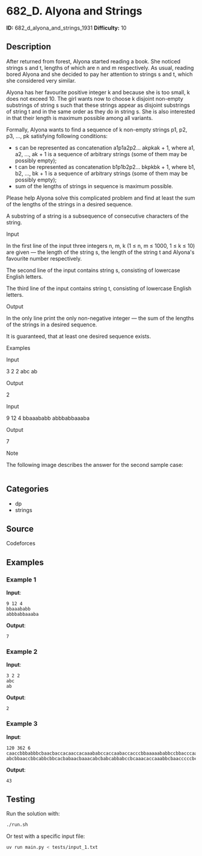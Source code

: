 # 682_D. Alyona and Strings

**ID:** 682_d_alyona_and_strings_1931
**Difficulty:** 10

## Description

After returned from forest, Alyona started reading a book. She noticed strings s and t, lengths of which are n and m respectively. As usual, reading bored Alyona and she decided to pay her attention to strings s and t, which she considered very similar.

Alyona has her favourite positive integer k and because she is too small, k does not exceed 10. The girl wants now to choose k disjoint non-empty substrings of string s such that these strings appear as disjoint substrings of string t and in the same order as they do in string s. She is also interested in that their length is maximum possible among all variants.

Formally, Alyona wants to find a sequence of k non-empty strings p1, p2, p3, ..., pk satisfying following conditions:

  * s can be represented as concatenation a1p1a2p2... akpkak + 1, where a1, a2, ..., ak + 1 is a sequence of arbitrary strings (some of them may be possibly empty); 
  * t can be represented as concatenation b1p1b2p2... bkpkbk + 1, where b1, b2, ..., bk + 1 is a sequence of arbitrary strings (some of them may be possibly empty); 
  * sum of the lengths of strings in sequence is maximum possible. 



Please help Alyona solve this complicated problem and find at least the sum of the lengths of the strings in a desired sequence.

A substring of a string is a subsequence of consecutive characters of the string.

Input

In the first line of the input three integers n, m, k (1 ≤ n, m ≤ 1000, 1 ≤ k ≤ 10) are given — the length of the string s, the length of the string t and Alyona's favourite number respectively.

The second line of the input contains string s, consisting of lowercase English letters.

The third line of the input contains string t, consisting of lowercase English letters.

Output

In the only line print the only non-negative integer — the sum of the lengths of the strings in a desired sequence.

It is guaranteed, that at least one desired sequence exists.

Examples

Input

3 2 2
abc
ab


Output

2


Input

9 12 4
bbaaababb
abbbabbaaaba


Output

7

Note

The following image describes the answer for the second sample case:

<image>

## Categories

- dp
- strings

## Source

Codeforces

## Examples

### Example 1

**Input**:
```
9 12 4
bbaaababb
abbbabbaaaba
```

**Output**:
```
7
```

### Example 2

**Input**:
```
3 2 2
abc
ab
```

**Output**:
```
2
```

### Example 3

**Input**:
```
120 362 6
caaccbbbabbbcbaacbaccacaaccacaaababccaccaabaccacccbbaaaaababbccbbacccaacabacbaaacabbacbabcccbccbcbbcaabaaabaabcccaabacbb
abcbbaaccbbcabbcbbcacbabaacbaaacabcbabcabbabccbcaaacaccaaabbcbaacccccbcabacaacabbbcabaabcbbccabacbaaaacbbbbbccabccccbababcbacbbbcbbaabcaabcacbaaaaaccbaabbabacbcbbbaabbbcabcaacbcccbcbbacababbcaababcbbbbbbcbbaaaababacabcbbcbbaccccbcacccabbbabccabcabacccbbbcaccaccaacacaabacaabccccaabccccaabaccbabcaabbcbbccccbbabccbbccbaacaccabbacacabbacccbbaaacaabacccbcbacbcbcaca
```

**Output**:
```
43
```


## Testing

Run the solution with:

```bash
./run.sh
```

Or test with a specific input file:

```bash
uv run main.py < tests/input_1.txt
```
